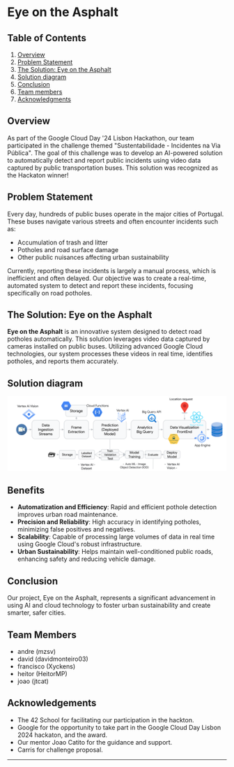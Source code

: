 # Eye on the Asphalt

## Table of Contents

1. [Overview](#overview)
2. [Problem Statement](#problem-statement)
3. [The Solution: Eye on the Asphalt](#the-solution-eye-on-the-asphalt)
4. [Solution diagram](#solution-diagram)
5. [Conclusion](#conclusion)
6. [Team members](#team-members)
7. [Acknowledgments](#acknowledgments)
   
## Overview

As part of the Google Cloud Day '24 Lisbon Hackathon, our team participated in the challenge themed "Sustentabilidade - Incidentes na Via Pública". The goal of this challenge was to develop an AI-powered solution to automatically detect and report public incidents using video data captured by public transportation buses. This solution was recognized as the Hackaton winner!

## Problem Statement

Every day, hundreds of public buses operate in the major cities of Portugal. These buses navigate various streets and often encounter incidents such as:
- Accumulation of trash and litter
- Potholes and road surface damage
- Other public nuisances affecting urban sustainability

Currently, reporting these incidents is largely a manual process, which is inefficient and often delayed. Our objective was to create a real-time, automated system to detect and report these incidents, focusing specifically on road potholes.

## The Solution: Eye on the Asphalt

**Eye on the Asphalt** is an innovative system designed to detect road potholes automatically. This solution leverages video data captured by cameras installed on public buses. Utilizing advanced Google Cloud technologies, our system processes these videos in real time, identifies potholes, and reports them accurately.

## Solution diagram

![Pothole Detection](solution_diagram.png)

## Benefits

- **Automatization and Efficiency**: Rapid and efficient pothole detection improves urban road maintenance.
- **Precision and Reliability**: High accuracy in identifying potholes, minimizing false positives and negatives.
- **Scalability**: Capable of processing large volumes of data in real time using Google Cloud's robust infrastructure.
- **Urban Sustainability**: Helps maintain well-conditioned public roads, enhancing safety and reducing vehicle damage.

## Conclusion

Our project, Eye on the Asphalt, represents a significant advancement in using AI and cloud technology to foster urban sustainability and create smarter, safer cities.

## Team Members

- andre (mzsv)
- david (davidmonteiro03)
- francisco (Xyckens)
- heitor (HeitorMP)
- joao (jtcat)

## Acknowledgements

-  The 42 School for facilitating our participation in the hackton.
-  Google for the opportunity to take part in the Google Cloud Day Lisbon 2024 hackaton, and the award.
-  Our mentor Joao Catito for the guidance and support.
-  Carris for challenge proposal.
---
